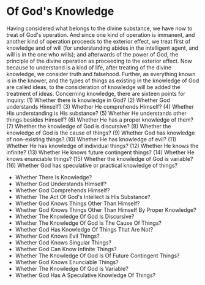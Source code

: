 # Of God's Knowledge

Having considered what belongs to the divine substance, we have now to treat of God's operation. And since one kind of operation is immanent, and another kind of operation proceeds to the exterior effect, we treat first of knowledge and of will (for understanding abides in the intelligent agent, and will is in the one who wills); and afterwards of the power of God, the principle of the divine operation as proceeding to the exterior effect. Now because to understand is a kind of life, after treating of the divine knowledge, we consider truth and falsehood. Further, as everything known is in the knower, and the types of things as existing in the knowledge of God are called ideas, to the consideration of knowledge will be added the treatment of ideas.  Concerning knowledge, there are sixteen points for inquiry:
(1) Whether there is knowledge in God?
(2) Whether God understands Himself?
(3) Whether He comprehends Himself?
(4) Whether His understanding is His substance?
(5) Whether He understands other things besides Himself?
(6) Whether He has a proper knowledge of them?
(7) Whether the knowledge of God is discursive?
(8) Whether the knowledge of God is the cause of things?
(9) Whether God has knowledge of non-existing things?
(10) Whether He has knowledge of evil?
(11) Whether He has knowledge of individual things?
(12) Whether He knows the infinite?
(13) Whether He knows future contingent things?
(14) Whether He knows enunciable things?
(15) Whether the knowledge of God is variable?
(16) Whether God has speculative or practical knowledge of things?

* Whether There Is Knowledge?
* Whether God Understands Himself?
* Whether God Comprehends Himself?
* Whether The Act Of God's Intellect Is His Substance?
* Whether God Knows Things Other Than Himself?
* Whether God Knows Things Other Than Himself By Proper Knowledge?
* Whether The Knowledge Of God Is Discursive?
* Whether The Knowledge Of God Is The Cause Of Things?
* Whether God Has Knowledge Of Things That Are Not?
* Whether God Knows Evil Things?
* Whether God Knows Singular Things?
* Whether God Can Know Infinite Things?
* Whether The Knowledge Of God Is Of Future Contingent Things?
* Whether God Knows Enunciable Things?
* Whether The Knowledge Of God Is Variable?
* Whether God Has A Speculative Knowledge Of Things?